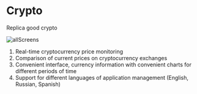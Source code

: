 # Crypto
Replica good crypto

![allScreens](https://user-images.githubusercontent.com/32749258/63085487-51ae9780-bf56-11e9-9209-740e596fb739.jpeg)

1. Real-time cryptocurrency price monitoring
2. Comparison of current prices on cryptocurrency exchanges
3. Convenient interface, currency information with convenient charts for different periods of time
4. Support for different languages of application management (English, Russian, Spanish)

